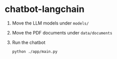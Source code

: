 # chatbot-langchain

1. Move the LLM models under `models/`

2. Move the PDF documents under `data/documents`

3. Run the chatbot
   ```sh
   python ./app/main.py
   ```